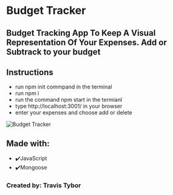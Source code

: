 # Budget Tracker

## Budget Tracking App To Keep A Visual Representation Of Your Expenses. Add or Subtrack to your budget

## Instructions<br/>
- run npm init commpand in the terminal
- run npm i
- run the command npm start in the termianl 
- type http://localhost:3001/ in your browser
- enter your expenses and choose add or delete

![Budget Tracker](https://user-images.githubusercontent.com/77369211/146688210-caed4d1a-d33e-4215-8913-8640011de6bd.jpg)

## Made with:
* ✔️JavaScript
* ✔️Mongoose 

### Created by: Travis Tybor
